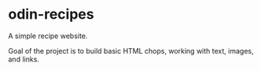 # odin-recipes

A simple recipe website.

Goal of the project is to build basic HTML chops, working with text, images, and links.